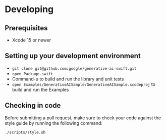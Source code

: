 # Developing

## Prerequisites

- Xcode 15 or newer

## Setting up your development environment

- `git clone git@github.com:google/generative-ai-swift.git`
- `open Package.swift`
- Command-u to build and run the library and unit tests
- `open Examples/GenerativeAISample/GenerativeAISample.xcodeproj` to build and run the Examples

## Checking in code

Before submitting a pull request, make sure to check your code against the style guide by running
the following command:

```bash
./scripts/style.sh
```
